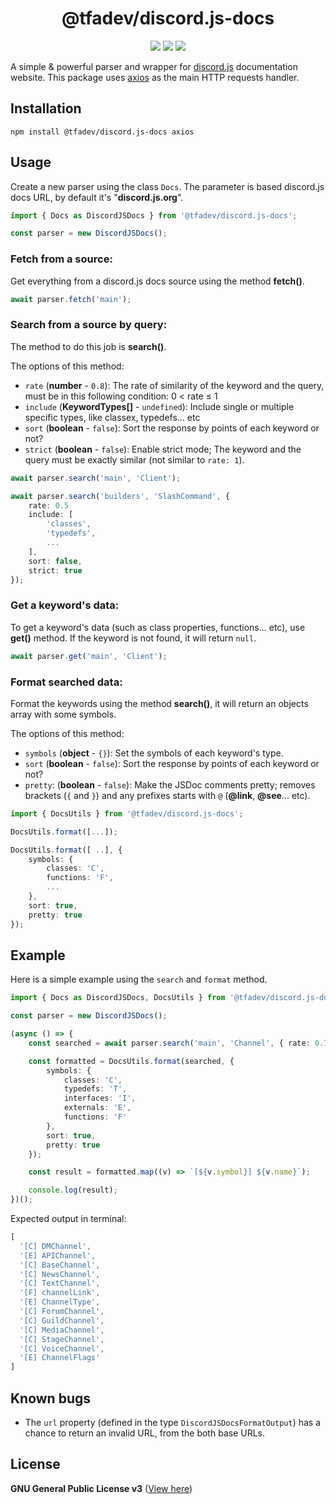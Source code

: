 <h1 align="center"> @tfadev/discord.js-docs</h1>

<p align="center">
    <img src="https://img.shields.io/discord/918611797194465280?color=7289da&logo=discord&logoColor=white&label=Discord">
    <img src="https://img.shields.io/npm/v/@tfadev/discord.js-docs.svg?maxAge=3600&logo=npm">
    <img src="https://img.shields.io/npm/dt/@tfadev/discord.js-docs.svg?maxAge=3600&label=Downloads">
</p>

A simple & powerful parser and wrapper for [discord.js](https://github.com/discordjs/discord.js) documentation website. This package uses [axios](https://npmjs.com/package/axios) as the main HTTP requests handler.

## Installation
```sh-session
npm install @tfadev/discord.js-docs axios
```

## Usage

Create a new parser using the class `Docs`. The parameter is based discord.js docs URL, by default it's "**discord.js.org**".

```ts
import { Docs as DiscordJSDocs } from '@tfadev/discord.js-docs';

const parser = new DiscordJSDocs();
```

### Fetch from a source:

Get everything from a discord.js docs source using the method **fetch()**.

```ts
await parser.fetch('main');
```

### Search from a source by query:

The method to do this job is **search()**.

The options of this method:
  - `rate` (**number** - `0.8`): The rate of similarity of the keyword and the query, must be in this following condition: 0 < rate ≤ 1
  - `include` (**KeywordTypes[]** - `undefined`): Include single or multiple specific types, like classex, typedefs... etc
  - `sort` (**boolean** - `false`): Sort the response by points of each keyword or not?
  - `strict` (**boolean** - `false`): Enable strict mode; The keyword and the query must be exactly similar (not similar to `rate: 1`).

```ts
await parser.search('main', 'Client');

await parser.search('builders', 'SlashCommand', {
    rate: 0.5
    include: [
        'classes',
        'typedefs',
        ...
    ],
    sort: false,
    strict: true
});
```

### Get a keyword's data:

To get a keyword's data (such as class properties, functions... etc), use **get()** method. If the keyword is not found, it will return `null`.

```ts
await parser.get('main', 'Client');
```

### Format searched data:

Format the keywords using the method **search()**, it will return an objects array with some symbols.

The options of this method:
  - `symbols` (**object** - `{}`): Set the symbols of each keyword's type.
  - `sort` (**boolean** - `false`): Sort the response by points of each keyword or not?
  - `pretty`: (**boolean** - `false`): Make the JSDoc comments pretty; removes brackets (`{` and `}`) and any prefixes starts with `@` (**@link**, **@see**... etc).

```ts
import { DocsUtils } from '@tfadev/discord.js-docs';

DocsUtils.format([...]);

DocsUtils.format([ ..], {
    symbols: {
        classes: 'C',
        functions: 'F',
        ...
    },
    sort: true,
    pretty: true
});
```

## Example

Here is a simple example using the `search` and `format` method.

```ts
import { Docs as DiscordJSDocs, DocsUtils } from '@tfadev/discord.js-docs';

const parser = new DiscordJSDocs();

(async () => {
    const searched = await parser.search('main', 'Channel', { rate: 0.7 });

    const formatted = DocsUtils.format(searched, {
        symbols: {
            classes: 'C',
            typedefs: 'T',
            interfaces: 'I',
            externals: 'E',
            functions: 'F'
        },
        sort: true,
        pretty: true
    }); 

    const result = formatted.map((v) => `[${v.symbol}] ${v.name}`);

    console.log(result);
})();
```

Expected output in terminal:

```ts
[
  '[C] DMChannel',
  '[E] APIChannel',
  '[C] BaseChannel',
  '[C] NewsChannel',
  '[C] TextChannel',
  '[F] channelLink',
  '[E] ChannelType',
  '[C] ForumChannel',
  '[C] GuildChannel',
  '[C] MediaChannel',
  '[C] StageChannel',
  '[C] VoiceChannel',
  '[E] ChannelFlags'
]
```

## Known bugs
- The `url` property (defined in the type `DiscordJSDocsFormatOutput`) has a chance to return an invalid URL, from the both base URLs.

## License
**GNU General Public License v3** ([View here](./LICENSE))